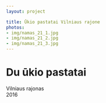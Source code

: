 ```yaml
---
layout: project

title: Ūkio pastatai Vilniaus rajone
photos:
- img/namas_21_1.jpg
- img/namas_21_2.jpg
- img/namas_21_3.jpg
---
```

<h1>Du ūkio pastatai</h1>
<p>Vilniaus rajonas<br/>2016</p>
